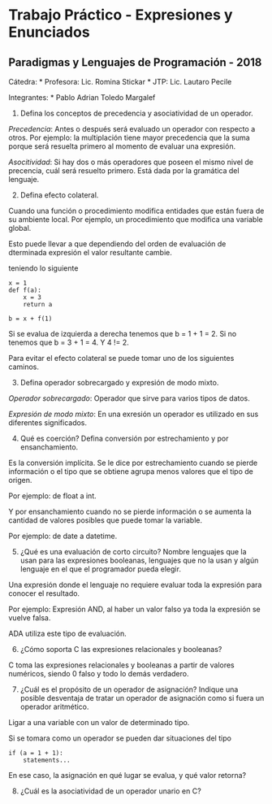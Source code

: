 # Trabajo Práctico - Expresiones y Enunciados

## Paradigmas y Lenguajes de Programación - 2018

Cátedra:
    * Profesora:    Lic. Romina Stickar
    * JTP:          Lic. Lautaro Pecile

Integrantes:
    * Pablo Adrian Toledo Margalef


1. Defina los conceptos de precedencia y asociatividad de un operador.

*Precedencia*: Antes o después será evaluado un operador con respecto a otros. 
    Por ejemplo: la multiplación tiene mayor precedencia que la suma porque será resuelta primero al momento de evaluar una expresión.

*Asocitividad*: Si hay dos o más operadores que poseen el mismo nivel de precencia, cuál será resuelto primero. Está dada por la gramática del lenguaje.

2. Defina efecto colateral.

Cuando una función o procedimiento modifica entidades que están fuera de su ambiente local. Por ejemplo, un procedimiento que modifica una variable global.

Esto puede llevar a que dependiendo del orden de evaluación de dterminada expresión el valor resultante cambie.

teniendo lo siguiente

```
x = 1 
def f(a):
    x = 3
    return a

b = x + f(1)
```

Si se evalua de izquierda a derecha tenemos que b = 1 + 1 = 2. Si no tenemos que b = 3 + 1 = 4. Y 4 != 2.

Para evitar el efecto colateral se puede tomar uno de los siguientes caminos.

3. Defina operador sobrecargado y expresión de modo mixto.

*Operador sobrecargado*: Operador que sirve para varios tipos de datos.

*Expresión de modo mixto*: En una exresión un operador es utilizado en sus diferentes significados.

4. Qué es coerción? Defina conversión por estrechamiento y por ensanchamiento.

Es la conversión implícita.
Se le dice por estrechamiento cuando se pierde información o el tipo que se obtiene agrupa menos valores que el tipo de origen.

Por ejemplo: de float a int.

Y por ensanchamiento cuando no se pierde información o se aumenta la cantidad de valores posibles que puede tomar la variable.

Por ejemplo: de date a datetime.

5. ¿Qué es una evaluación de corto circuito? Nombre lenguajes que la usan para las expresiones booleanas,
lenguajes que no la usan y algún lenguaje en el que el programador pueda elegir.

Una expresión donde el lenguaje no requiere evaluar toda la expresión para conocer el resultado.

Por ejemplo: Expresión AND, al haber un valor falso ya toda la expresión se vuelve falsa.

ADA utiliza este tipo de evaluación.

6. ¿Cómo soporta C las expresiones relacionales y booleanas?

C toma las expresiones relacionales y booleanas a partir de valores numéricos, siendo 0 falso y todo lo demás verdadero.

7. ¿Cuál es el propósito de un operador de asignación? Indique una posible desventaja de tratar un operador de asignación como si fuera un operador aritmético. 

Ligar a una variable con un valor de determinado tipo.

Si se tomara como un operador se pueden dar situaciones del tipo

```
if (a = 1 + 1):
    statements...
```

En ese caso, la asignación en qué lugar se evalua, y qué valor retorna?

8. ¿Cuál es la asociatividad de un operador unario en C?

